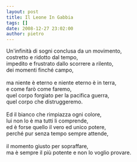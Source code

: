 ```yaml
---
layout: post
title: Il Leone In Gabbia
tags: []
date: 2008-12-27 23:02:00
author: pietro
---
```

Un'infinità di sogni conclusa da un movimento,<br/>costretto e ridotto dal tempo,<br/>impedito e frustrato dallo scorrere a rilento,<br/>dei momenti finché campo,<br/><br/>ma niente è eterno e niente eterno è in terra,<br/>e come farò come faremo,<br/>quel corpo forgiato per la pacifica guerra,<br/>quel corpo che distruggeremo.<br/><br/>Ed il bianco che rimpiazza ogni colore,<br/>lui non lo è ma tutti li comprende,<br/>ed è forse quello il vero ed unico potere,<br/>perché pur senza tempo sempre attende,<br/><br/>il momento giusto per sopraffare,<br/>ma è sempre il più potente e non lo voglio provare.
